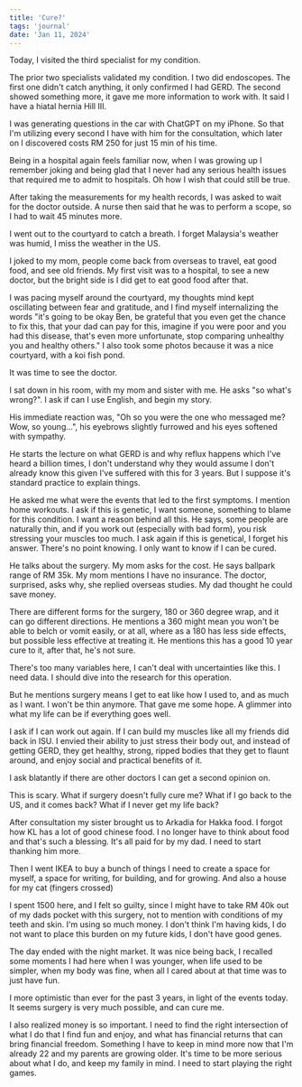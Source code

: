 ```yaml
---
title: 'Cure?'
tags: 'journal'
date: 'Jan 11, 2024'
---
```


Today, I visited the third specialist for my condition.

The prior two specialists validated my condition. I two did endoscopes. The first one didn't catch anything, it only confirmed I had GERD. The second showed something more, it gave me more information to work with. It said I have a hiatal hernia Hill III.

I was generating questions in the car with ChatGPT on my iPhone. So that I'm utilizing every second I have with him for the consultation, which later on I discovered costs RM 250 for just 15 min of his time.

Being in a hospital again feels familiar now, when I was growing up I remember joking and being glad that I never had any serious health issues that required me to admit to hospitals. Oh how I wish that could still be true.

After taking the measurements for my health records, I was asked to wait for the doctor outside. A nurse then said that he was to perform a scope, so I had to wait 45 minutes more.

I went out to the courtyard to catch a breath. I forget Malaysia's weather was humid, I miss the weather in the US.

I joked to my mom, people come back from overseas to travel, eat good food, and see old friends. My first visit was to a hospital, to see a new doctor, but the bright side is I did get to eat good food after that.

I was pacing myself around the courtyard, my thoughts mind kept oscillating between fear and gratitude, and I find myself internalizing the words "it's going to be okay Ben, be grateful that you even get the chance to fix this, that your dad can pay for this, imagine if you were poor and you had this disease, that's even more unfortunate, stop comparing unhealthy you and healthy others." I also took some photos because it was a nice courtyard, with a koi fish pond.

It was time to see the doctor.

I sat down in his room, with my mom and sister with me. He asks "so what's wrong?". I ask if can I use English, and begin my story.

His immediate reaction was, "Oh so you were the one who messaged me? Wow, so young...", his eyebrows slightly furrowed and his eyes softened with sympathy.

He starts the lecture on what GERD is and why reflux happens which I've heard a billion times, I don't understand why they would assume I don't already know this given I've suffered with this for 3 years. But I suppose it's standard practice to explain things.

He asked me what were the events that led to the first symptoms. I mention home workouts. I ask if this is genetic, I want someone, something to blame for this condition. I want a reason behind all this. He says, some people are naturally thin, and if you work out (especially with bad form), you risk stressing your muscles too much. I ask again if this is genetical, I forget his answer. There's no point knowing. I only want to know if I can be cured.

He talks about the surgery. My mom asks for the cost. He says ballpark range of RM 35k. My mom mentions I have no insurance. The doctor, surprised, asks why, she replied overseas studies. My dad thought he could save money.

There are different forms for the surgery, 180 or 360 degree wrap, and it can go different directions. He mentions a 360 might mean you won't be able to belch or vomit easily, or at all, where as a 180 has less side effects, but possible less effective at treating it. He mentions this has a good 10 year cure to it, after that, he's not sure.

There's too many variables here, I can't deal with uncertainties like this. I need data. I should dive into the research for this operation.

But he mentions surgery means I get to eat like how I used to, and as much as I want. I won't be thin anymore. That gave me some hope. A glimmer into what my life can be if everything goes well.

I ask if I can work out again. If I can build my muscles like all my friends did back in ISU. I envied their ability to just stress their body out, and instead of getting GERD, they get healthy, strong, ripped bodies that they get to flaunt around, and enjoy social and practical benefits of it.

I ask blatantly if there are other doctors I can get a second opinion on.

This is scary. What if surgery doesn't fully cure me? What if I go back to the US, and it comes back? What if I never get my life back?

After consultation my sister brought us to Arkadia for Hakka food. I forgot how KL has a lot of good chinese food. I no longer have to think about food and that's such a blessing. It's all paid for by my dad. I need to start thanking him more.

Then I went IKEA to buy a bunch of things I need to create a space for myself, a space for writing, for building, and for growing. And also a house for my cat (fingers crossed)

I spent 1500 here, and I felt so guilty, since I might have to take RM 40k out of my dads pocket with this surgery, not to mention with conditions of my teeth and skin. I'm using so much money. I don't think I'm having kids, I do not want to place this burden on my future kids, I don't have good genes.

The day ended with the night market. It was nice being back, I recalled some moments I had here when I was younger, when life used to be simpler, when my body was fine, when all I cared about at that time was to just have fun.

I more optimistic than ever for the past 3 years, in light of the events today. It seems surgery is very much possible, and can cure me.

I also realized money is so important. I need to find the right intersection of what I do that I find fun and enjoy, and what has financial returns that can bring financial freedom. Something I have to keep in mind more now that I'm already 22 and my parents are growing older. It's time to be more serious about what I do, and keep my family in mind. I need to start playing the right games.
